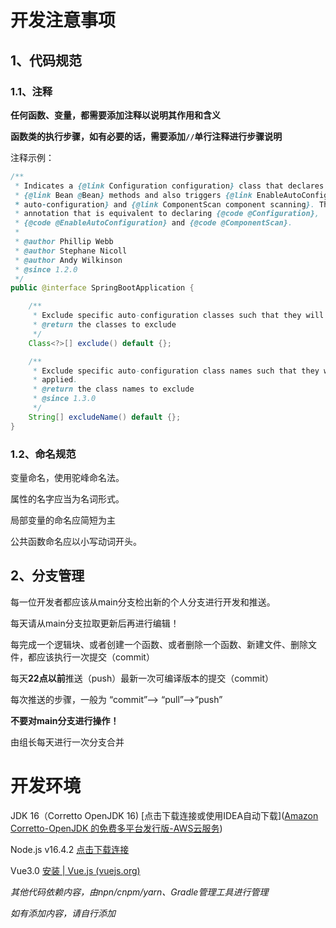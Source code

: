 # 开发注意事项

## 1、代码规范

### 1.1、注释

**任何函数、变量，都需要添加注释以说明其作用和含义**

**函数类的执行步骤，如有必要的话，需要添加`//`单行注释进行步骤说明**

注释示例：

```java
/**
 * Indicates a {@link Configuration configuration} class that declares one or more
 * {@link Bean @Bean} methods and also triggers {@link EnableAutoConfiguration
 * auto-configuration} and {@link ComponentScan component scanning}. This is a convenience
 * annotation that is equivalent to declaring {@code @Configuration},
 * {@code @EnableAutoConfiguration} and {@code @ComponentScan}.
 *
 * @author Phillip Webb
 * @author Stephane Nicoll
 * @author Andy Wilkinson
 * @since 1.2.0
 */
public @interface SpringBootApplication {

	/**
	 * Exclude specific auto-configuration classes such that they will never be applied.
	 * @return the classes to exclude
	 */
	Class<?>[] exclude() default {};

	/**
	 * Exclude specific auto-configuration class names such that they will never be
	 * applied.
	 * @return the class names to exclude
	 * @since 1.3.0
	 */
	String[] excludeName() default {};
}
```



### 1.2、命名规范

变量命名，使用驼峰命名法。

属性的名字应当为名词形式。

局部变量的命名应简短为主

公共函数命名应以小写动词开头。





## 2、分支管理

每一位开发者都应该从main分支检出新的个人分支进行开发和推送。

每天请从main分支拉取更新后再进行编辑！

每完成一个逻辑块、或者创建一个函数、或者删除一个函数、新建文件、删除文件，都应该执行一次提交（commit）

每天**22点以前**推送（push）最新一次可编译版本的提交（commit）

每次推送的步骤，一般为 “commit”--> “pull”-->“push”

**不要对main分支进行操作！**

由组长每天进行一次分支合并





# 开发环境

JDK 16（Corretto OpenJDK 16) [点击下载连接或使用IDEA自动下载]([Amazon Corretto-OpenJDK 的免费多平台发行版-AWS云服务](https://aws.amazon.com/cn/corretto/))

Node.js v16.4.2 [点击下载连接](http://nodejs.cn/download/)

Vue3.0 [安装 | Vue.js (vuejs.org)](https://v3.cn.vuejs.org/guide/installation.html#vue-devtools)



*其他代码依赖内容，由npn/cnpm/yarn、Gradle管理工具进行管理*

*如有添加内容，请自行添加*

